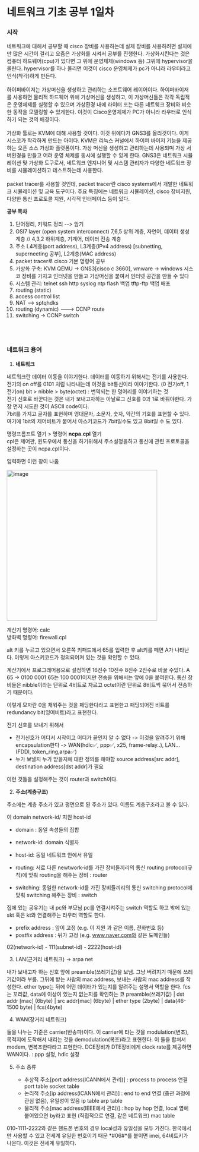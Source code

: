 <h1>네트워크 기초 공부 1일차</h1> 

<h3>시작</h3>
네트워크에 대해서 공부할 때 cisco 장비를 사용하는데 실제 장비를 사용하려면 설치에만 많은 시간이 걸리고 요즘은 가상화를 시켜서 공부를 진행한다.
가상화시킨다는 것은 컴퓨터 하드웨어(cpu)가 있다면 그 위에 운영체제(windows 등) 그위에 hypervisor을 올린다.
hypervisor를 하나 올리면 이것이 cisco 운영체제가 pc가 아니라 라우터라고 인식(착각)하게 만든다.
<br><br>
하이퍼바이저는 가상머신을 생성하고 관리하는 소프트웨어 레이어이다.
하이퍼바이저를 사용하면 물리적 하드웨어 위에 가상머신을 생성하고, 이 가상머신들은 각각 독립적은 운영체제를 실행할 수 있으며 가상환경 내에 라이터 또는 다른 네트웨크 장비와 비슷한 동작을 모델링할 수 있게한다.
이것이 Cisco운영체제가 PC가 아니라 라우터로 인식하기 되는 것의 배경이다.
<br><br>
가상화 툴로는 KVM에 대해 사용할 것이다. 이것 위에다가 GNS3를 올리것이다. 이게 시스코가 착각하게 만드는 아이다.
KVM은 리눅스 커널에서 하이퍼 바이저 기능을 제공하는 오픈 소스 가상화 플랫폼이다.
가상 머신을 생성하고 관리하는데 사용되며 가상 서버환경을 만들고 어려 운영 체제를 동시에 실행할 수 있게 한다.
GNS3은 네트워크 시뮬레이션 및 가상화 도구로서, 네트워크 엔지니어 및 시스템 관리자가 다양한 네트워크 장비를 시뮬레이션하고 테스트하는데 사용한다.
<br><br>
packet tracer를 사용할 것인데, packet tracer란 cisco systems에서 개발한 네트워크 시뮬레이션 및 교육 도구이다. 
주요 특징에는 네트워크 시뮬레이션, cisco 장비지원, 다양한 통신 프로토콜 지원, 시각적 인터페이스 등이 있다.
<br>

**공부 목차** <br>
01. 단어정리, 키워드 정리 --> 암기
02. OSI7 layer (open system interconnect)
  7,6,5 상위 계층, 자연어, 데이터 생성 계층 // 4,3,2 하위계층, 기계어, 데이터 전송 계층
03. 주소 L4계층(port address), L3계층(IPv4 address) [subnetting, superneeting 공부], L2계층(MAC address)
04. packet tracer로 cisco 기본 명령어 공부
05. 가상화 구축: KVM QEMU -> GNS3[cisco c 3660], vmware -> windows
  시스코 장비를 가지고 인터넷을 만들고 가상머신을 붙여서 인터넷 공간을 만들 수 있다
06. 시스템 관리: telnet ssh http syslog ntp flash 백업 tftp-ftp 백업 배포
07. routing (static)
08. access control list
09. NAT --> sptqhdks
10. routing (dynamic) ---> CCNP route
11. switching -> CCNP switch

<br><br>

<h3>네트워크 용어</h3>

1. **네트워크**

네트워크란 데이터 이동을 이야기한다.
데이터를 이동하기 위해서는 전기를 사용한다.<br>
전기의 on off를 0101 처럼 나타내는데 이것을 bit통신이라 이야기한다. (0 전기off, 1 전기on)
bit > nibble > byte(octet) : 번역되는 한 덩어리를 이야기하는 것 <br>
전기 신호로 바꾼다는 것은 내가 보내고자하는 아날로그 신호를 0과 1로 바꿔야한다.
가장 먼저 시도한 것이 ASCII code이다. <br>
7bit를 가지고 글자를 표현하며 영대문자, 소문자, 숫자, 약간의 기호를 표현할 수 있다.
여기에 1bit의 제어비트가 붙어서 아스키코드가 7bit일수도 있고 8bit일 수 도 있다.

명령프롬프트 열기 > 명령어 **ncpa.cpl** 열기<br>
cpl은 제어판, 윈도우에서 통신을 하기위해서 주소설정을하고 통신에 관련 프로토콜을 설정하는 곳이 ncpa.cpl이다.

입력하면 이런 창이 나옴

<img width="406" alt="image" src="https://github.com/orieasy1/2023-2-WebStudy-backend/assets/129071350/8a4c0f42-2d42-466b-b700-683270e13a24">

계산기 명령어: calc <br>
방화벽 명령어: firewall.cpl

alt 키를 누르고 있으면서 오른쪽 키패드에서 65를 입력한 후 alt키를 떼면 A가 나타난다.
이렇게 아스키코드가 정의되어져 있는 것을 확인할 수 있다.

계산기에서 프로그래머용으로 설정하면 16진수 10진수 8진수 2진수로 바꿀 수있다.
A 65 -> 0100 0001 
65는 100 0001이지만 전송을 위해서는 앞에 0을 붙여한다.
통신 장비들은 nibble이라는 단위로 4비트로 자르고 octet이란 단위로 8비트씩 묶어서 전송하기 때문이다.

이렇게 모자란 0을 채워주는 것을 패딩한다라고 표현한고 패딩되어진 비트를 redundancy bit(잉여비트)라고 표현한다.
<br>

전기 신호를 보내기 위해서
* 전기신호가 어디서 시작이고 어디가 끝인지 알 수 없다 -> 이것을 알려주기 위해 encapsulation한다 -> WAN(hdlc✅, ppp✅, x25, frame-relay..), LAN...(FDDI, token_ring,arpa✅)
* 누가 보낼지 누가 받을지에 대한 정의를 해야함
  source address[src addr], destination address[dst addr]가 필요

이런 것들을 설정해주는 것이 router과 switch이다.
<br>

2. **주소(계층구조)**

주소에는 계층 주소가 있고 평면으로 된 주소가 있다.
이름도 계층구조라고 볼 수 있다.

이 domain network-id/ 지원 host-id
* domain : 동일 속성들의 집합
* network-id: domain 식별자
* host-id: 동일 네트워크 안에서 유일

* routing: 서로 다른 newtwork-id를 가진 장비들끼리의 통신
    routing protocol(규칙)에 맞춰 routing을 해주는 장비 : router
* switching: 동일한 network-id를 가진 장비들끼리의 통신 
    switching protocol에 맞춰 switching 해주는 장비 : switch

집에 있는 공유기는 내 pc와 부모님 pc를 연결시켜주는 switch 역할도 하고 밖에 있는 skt 혹은 kt와 연결해주는 라우터 역할도 한다.

* prefix address : 앞이 고정 (e.g. 이 지원 과 같은 이름, 전화번호 등)
* postfix address : 뒤가 고정 (e.g. www.naver.com와 같은 도메인들)

02(network-id) - 111(subnet-id) - 2222(host-id)
<br>

3. LAN(근거리 네트워크) -> arpa net

내가 보내고자 하는 신호 앞에 preamble(쓰레기값)을 보냄.
그냥 버려지기 때문에 쓰레기값이라 부름.
그뒤에 받는 사람의 mac address, 보내는 사람의 mac address를 작성한다.
ether type는 뒤에 어떤 데이터가 있는지를 알려주는 설명서 역할을 한다.
fcs는 꼬리값, data에 이상이 있는지 없는지를 확인하는 코
preamble(쓰레기값) | dst addr [mac] (6byte) | src addr[mac] (6byte) | ether type (2byte) | data(46-1500 byte) | fcs(4byte)

4. WAN(장거리 네트워크)
   
둘을 나누는 기준은 carrier(반송파)이다.
이 carrier에 타는 것을 modulation(변조), 목적지에 도착해서 내리는 것을 demodulation(복조)라고 표현한다.
이 둘을 합쳐서 modem, 변복조한다라고 표현한다.
DCE장비가 DTE장비에게 clock rate를 제공하면 WAN이다. : ppp 설정, hdlc 설정

5. 주소 종류

    * 추상적 주소[port address(ICANN에서 관리)] : process to process 연결
      port table
      socket table
    * 논리적 주소[ip address(ICANN에서 관리)] : end to end 연결 (중관 과정에 관심 없음), 유일성이 있음
      ip table
      arp table
    * 물리적 주소[mac address(IEEE에서 관리)] : hop by hop 연결, local
      옆에 붙어있으면 by라고 표현 (직접적으로 연결, 같은 네트워크)
      mac table

010-1111-2222와 같은 핸드폰 번호의 경우 local성과 유일성을 모두 가진다.
한국에서만 사용할 수 있고 전세계 유일한 번호이기 때문
*#06#*를 붙이면 imei, 64비트키가 나온다. 이것은 전세계 유일하다.






